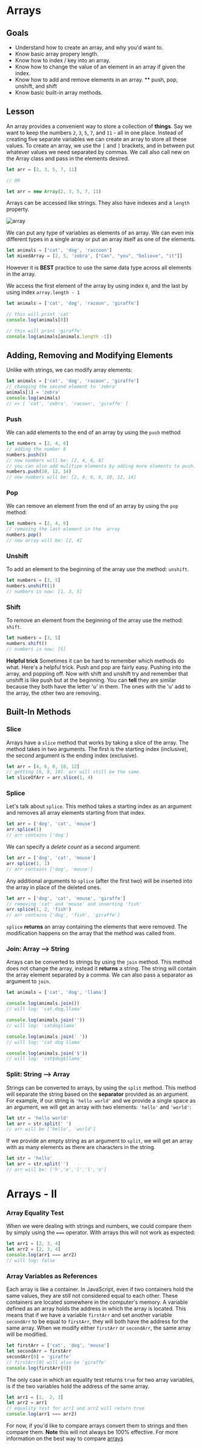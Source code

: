 # Arrays

## Goals 
* Understand how to create an array, and why you'd want to. 
* Know basic array propery length.
* Know how to index / key into an array.
* Know how to change the value of an element in an array if given the index. 
* Know how to add and remove elements in an array. 
** push, pop, unshift, and shift 
* Know basic built-in array methods.


## Lesson

An array provides a convenient way to store a collection of __things__. Say we want to keep the numbers `2`, `3`, `5`, `7`, and `11` - all in one place. 
Instead of creating five separate variables we can create an array to store all these values. 
To create an array, we use the `[` and `]` brackets, and in between put whatever values we need separated by commas.
We call also call new on the Array class and pass in the elements desired. 

```js
let arr = [2, 3, 5, 7, 11]

// OR 

let arr = new Array(2, 3, 5, 7, 11)
```


Arrays can be accessed like strings. They also have indexes and a `length` property.

![array](../assets/array_elements.jpg)

We can put any type of variables as elements of an array. We can even mix different types in a single array or put an array itself as one
of the elements.

```js
let animals = ['cat', 'dog', 'raccoon']
let mixedArray = [2, 5, 'zebra', ["Can", "you", "believe", "it"]]
```
However it is **BEST** practice to use the same data type across all elements in the array.

We access the first element of the array by using index `0`, and the last by using index `array.length - 1`

```js
let animals = ['cat', 'dog', 'racoon', 'giraffe']

// this will print 'cat'
console.log(animals[0])

// this will print 'giraffe'
console.log(animals[animals.length -1])
```

## Adding, Removing and Modifying Elements

Unlike with strings, we can modify array elements:

```js
let animals = ['cat', 'dog', 'racoon', 'giraffe']
// changing the second element to 'zebra'
animals[1] = 'zebra'
console.log(animals)
// => [ 'cat', 'zebra', 'racoon', 'giraffe' ]
```

### Push

We can add elements to the end of an array by using the `push` method

```js
let numbers = [2, 4, 6]
// adding the number 8
numbers.push(8)
// now numbers will be: [2, 4, 6, 8]
// you can also add mulitipe elements by adding more elements to push. 
numbers.push(10, 12, 14)
// now numbers will be: [2, 4, 6, 8, 10, 12, 14]
```

### Pop
We can remove an element from the end of an array by using the `pop` method:

```js
let numbers = [2, 4, 6]
// removing the last element in the  array
numbers.pop()
// now array will be: [2, 4]
```

### Unshift

To add an element to the beginning of the array use the method: `unshift`. 
```js 
let numbers = [3, 5]
numbers.unshift(1)
// numbers is now: [1, 3, 5]
```

### Shift

To remove an element from the beginning of the array use the method: `shift`. 
```js 
let numbers = [3, 5]
numbers.shift()
// numbers is now: [5]
```
**Helpful trick**
Sometimes it can be hard to remember which methods do what. Here's a helpful trick. Push and pop are fairly easy. Pushing into the array, and poppiing off. Now with shift and unshift try and remember that unshift is like push but at the beginning. You can __tell__ they are similar because they both have the letter 'u' in them. The ones with the 'u' add to the array, the other two are removing. 

## Built-In Methods

### Slice
Arrays have a `slice` method that works by taking a slice of the array. The method takes in two arguments. The first is the starting index (inclusive), the second argument is the ending index (exclusive). 
```js
let arr = [4, 6, 8, 10, 12]
// getting [6, 8, 10]. arr will still be the same.
let sliceOfArr = arr.slice(1, 4)
```
### Splice
Let's talk about `splice`. This method takes a starting index as an argument and removes all array elements starting from that index.

```js
let arr = ['dog', 'cat', 'mouse']
arr.splice(1)
// arr contains ['dog']
```

We can specify a *delete count* as  a second argument:

```js
let arr = ['dog', 'cat', 'mouse']
arr.splice(1, 1)
// arr contains ['dog', 'mouse']
```

Any additional arguments to `splice` (after the first two) will be inserted into the array in place of the deleted ones.

```js
let arr = ['dog', 'cat', 'mouse', 'giraffe']
// removing 'cat' and 'mouse' and inserting 'fish'
arr.splice(1, 2, 'fish')
// arr contains ['dog', 'fish', 'giraffe']
```

`splice` **returns** an array containing the elements that were removed. The modification happens on the array that the method was called from.


### Join: Array --> String

Arrays can be converted to strings by using the `join` method. This method does not change the array, 
instead it **returns** a string. The string will contain the array element separated by a comma. We can also pass a separator as argument to `join`.

```js
let animals = ['cat', 'dog', 'llama']

console.log(animals.join())
// will log: 'cat,dog,llama'

console.log(animals.join(''))
// will log: 'catdogllama'

console.log(animals.join(' '))
// will log: 'cat dog llama'

console.log(animals.join('$'))
// will log: 'cat$dog$llama'
```

### Split: String --> Array

Strings can be converted to arrays, by using the `split` method. This method will separate the string based on the **separator** provided as an argument. For example, if our string is `'hello world'` and we provide a single space as an argument, we will get an array with two elements: `'hello'` and `'world'`:

```js
let str = 'hello world'
let arr = str.split(' ')
// arr will be ['hello', 'world']
```

If we provide an empty string as an argument to `split`, we will get an array with as many elements as there are characters in the string.

```js
let str = 'hello'
let arr = str.split('')
// arr will be: ['h','e','l','l','o']
```

# Arrays - II

### Array Equality Test

When we were dealing with strings and numbers, we could compare them by simply using the `===` operator. With arrays this will not work as expected:

```js
let arr1 = [2, 3, 4]
let arr2 = [2, 3, 4]
console.log(arr1 === arr2)
// will log: false
```

### Array Variables as References

Each array is like a container. In JavaScript,  even if two containers hold the same values, they are still not considered equal to each other. These containers are located somewhere in the computer's memory. A variable defined as an array holds the address in which the array is located. This means that if we have a variable `firstArr` and set another variable `secondArr` to be equal to `firstArr`, they will both have the address for the same array. When we modify either `firstArr` or `secondArr`, the same array will be modified.

```js
let firstArr = ['cat', 'dog', 'mouse']
let secondArr = firstArr
secondArr[0] = 'giraffe'
// firstArr[0] will also be 'giraffe'
console.log(firstArr[0])
```

The only case in which an equality test returns `true` for two array variables, is if the two variables hold the address of the same array.

```js
let arr1 = [1,  2, 3]
let arr2 = arr1
// equality test for arr1 and arr2 will return true
console.log(arr1 === arr2)
```

For now, if you'd like to compare arrays convert them to strings and then compare them. **Note** this will not always be 100% effective. 
For more information on the best way to compare [arrays](https://stackoverflow.com/questions/7837456/how-to-compare-arrays-in-javascript)
